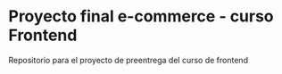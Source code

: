# Proyecto final e-commerce - curso Frontend
Repositorio para el proyecto de preentrega del curso de frontend
